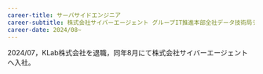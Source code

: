 ```yaml
---
career-title: サーバサイドエンジニア
career-subtitle: 株式会社サイバーエージェント グループIT推進本部全社データ技術局データインテグレーションチーム
career-date: 2024/08~
---
```


2024/07，KLab株式会社を退職，同年8月にて株式会社サイバーエージェントへ入社。
